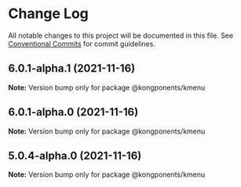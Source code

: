 # Change Log

All notable changes to this project will be documented in this file.
See [Conventional Commits](https://conventionalcommits.org) for commit guidelines.

## 6.0.1-alpha.1 (2021-11-16)

**Note:** Version bump only for package @kongponents/kmenu





## 6.0.1-alpha.0 (2021-11-16)

**Note:** Version bump only for package @kongponents/kmenu





## 5.0.4-alpha.0 (2021-11-16)

**Note:** Version bump only for package @kongponents/kmenu
